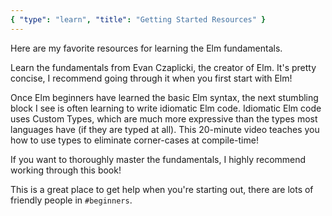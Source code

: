 ```yaml
---
{ "type": "learn", "title": "Getting Started Resources" }
---
```


Here are my favorite resources for learning the Elm fundamentals.

<resource title="The Official Elm Guide" url="https://guide.elm-lang.org/" icon="Article" />

Learn the fundamentals from Evan Czaplicki, the creator of Elm. It's pretty concise, I recommend going through it when you first start with Elm!

<resource title="Making Impossible States Impossible" url="https://www.youtube.com/watch?v=IcgmSRJHu_8" icon="Video" />

Once Elm beginners have learned the basic Elm syntax, the next stumbling block I see is often learning to write idiomatic Elm code. Idiomatic Elm code uses Custom Types, which are much more expressive than the types most languages have (if they are typed at all). This 20-minute video teaches you how to use types to eliminate corner-cases at compile-time!

<resource title="Elm in Action" url="https://www.manning.com/books/elm-in-action" icon="Book" />

If you want to thoroughly master the fundamentals, I highly recommend working through this book!

<resource title="The Elm Slack" url="https://elmlang.herokuapp.com" icon="App" />

This is a great place to get help when you're starting out, there are lots of friendly people in `#beginners`.
